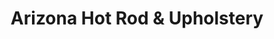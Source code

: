 ---
title: "Arizona Hot Rod & Upholstery"
url: /apache-junction/arizona-hot-rod-und-upholstery/
shop: Autowerkstatt
---